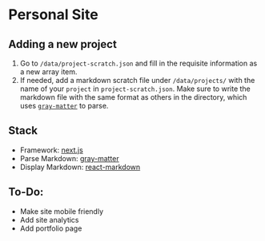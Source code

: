 # Personal Site

## Adding a new project
1. Go to `/data/project-scratch.json` and fill in the requisite information as a new array item.
2. If needed, add a markdown scratch file under `/data/projects/` with the name of your `project` in `project-scratch.json`. Make sure to write the markdown file with the same format as others in the directory, which uses [`gray-matter`](https://github.com/jonschlinkert/gray-matter) to parse.

## Stack
* Framework: [next.js](https://nextjs.org/)
* Parse Markdown: [gray-matter](https://github.com/jonschlinkert/gray-matter)
* Display Markdown: [react-markdown](https://github.com/remarkjs/react-markdown)

## To-Do:
* Make site mobile friendly
* Add site analytics
* Add portfolio page